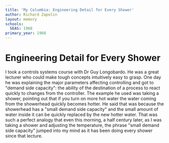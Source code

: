 ```yaml
---
title: 'My Columbia: Engineering Detail for Every Shower'
author: Richard Zapolin
layout: memory
schools:
  SEAS: 1968
primary_year: 1968
---
```

# Engineering Detail for Every Shower

I took a controls systems course with Dr Guy Longobardo. He was a great lecturer who could make tough concepts intuitively easy to grasp. One day he was explaining the major parameters affecting controlling and got to "demand side capacity": the ability of the destination of a process to react quickly to changes from the controller. The example he used was taking a shower, pointing out that if you turn on more hot water the water coming from the showerhead quickly becomes hotter. He said that was because the showerhead has a "small demand side capacity" and the small amount of water inside it can be quickly replaced by the new hotter water. That was such a perfect analogy that even this morning, a half century later, as I was taking a shower and adjusting the temperature, the phrase "small demand side capacity"  jumped into my mind as it has been doing every shower since that lecture.
